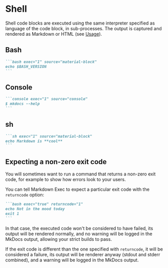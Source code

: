 # Shell

Shell code blocks are executed using the same interpreter specified
as language of the code block, in sub-processes. The output is captured
and rendered as Markdown or HTML (see [Usage](../index.md#html-vs-markdown)).

## Bash

````md exec="1" source="tabbed-left" tabs="Markdown|Rendered"
```bash exec="1" source="material-block"
echo $BASH_VERSION
```
````

## Console

````md exec="1" source="tabbed-left" tabs="Markdown|Rendered"
```console exec="1" source="console"
$ mkdocs --help
```
````

## sh

````md exec="1" source="tabbed-left" tabs="Markdown|Rendered"
```sh exec="1" source="material-block"
echo Markdown is **cool**
```
````

## Expecting a non-zero exit code

You will sometimes want to run a command
that returns a non-zero exit code,
for example to show how errors look to your users.

You can tell Markdown Exec to expect
a particular exit code with the `returncode` option:

````md
```bash exec="true" returncode="1"
echo Not in the mood today
exit 1
```
````

In that case, the executed code won't be considered
to have failed, its output will be rendered normally,
and no warning will be logged in the MkDocs output,
allowing your strict builds to pass.

If the exit code is different than the one specified
with `returncode`, it will be considered a failure,
its output will be renderer anyway (stdout and stderr combined),
and a warning will be logged in the MkDocs output.
